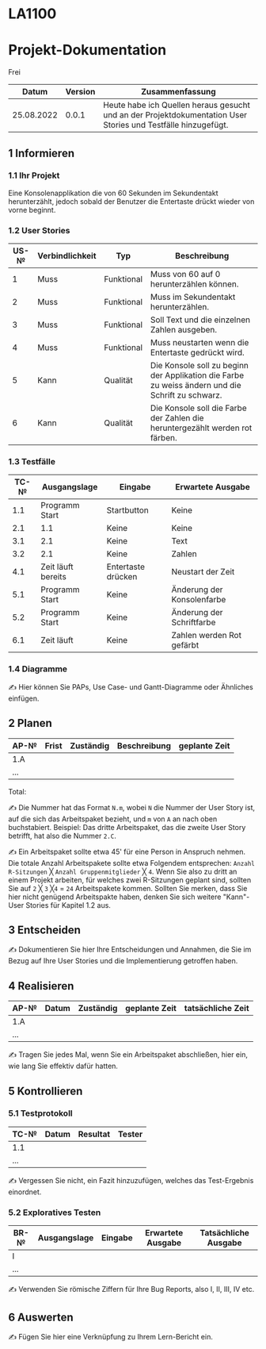 # LA1100
# Projekt-Dokumentation

Frei

| Datum | Version | Zusammenfassung                                              |
| ----- | ------- | ------------------------------------------------------------ |
|25.08.2022   | 0.0.1   | Heute habe ich Quellen heraus gesucht und an der Projektdokumentation User Stories und Testfälle hinzugefügt.|

## 1 Informieren

### 1.1 Ihr Projekt

Eine Konsolenapplikation die von 60 Sekunden im Sekundentakt herunterzählt, jedoch sobald der Benutzer die Entertaste drückt wieder von vorne beginnt.

### 1.2 User Stories

| US-№ | Verbindlichkeit | Typ  | Beschreibung                       |
| ---- | --------------- | ---- | ---------------------------------- |
| 1    |       Muss          |    Funktional | Muss von 60 auf 0 herunterzählen können.|
| 2    |       Muss          |  Funktional    | Muss im Sekundentakt herunterzählen.|
| 3    |       Muss          | Funktional     | Soll Text und die einzelnen Zahlen ausgeben. |
| 4    |       Muss          |  Funktional    | Muss neustarten wenn die Entertaste gedrückt wird.|
| 5    |       Kann         |  Qualität    | Die Konsole soll zu beginn der Applikation die Farbe zu weiss ändern und die Schrift zu schwarz.|
| 6    |       Kann       |  Qualität    | Die Konsole soll die Farbe der Zahlen die heruntergezählt werden rot färben. |


### 1.3 Testfälle

| TC-№ | Ausgangslage | Eingabe | Erwartete Ausgabe |
| ---- | ------------ | ------- | ----------------- |
| 1.1  |Programm Start| Startbutton| Keine          |
| 2.1  |       1.1    | Keine   | Keine             |
| 3.1  |       2.1    | Keine   | Text              |
| 3.2  |       2.1    | Keine   | Zahlen            |
| 4.1  |Zeit läuft bereits|Entertaste drücken|Neustart der Zeit|
| 5.1  |Programm Start| Keine   | Änderung der Konsolenfarbe|
| 5.2  |Programm Start| Keine   | Änderung der Schriftfarbe|
| 6.1  |Zeit läuft    | Keine   | Zahlen werden Rot gefärbt|

### 1.4 Diagramme

✍️ Hier können Sie PAPs, Use Case- und Gantt-Diagramme oder Ähnliches einfügen.

## 2 Planen

| AP-№ | Frist | Zuständig | Beschreibung | geplante Zeit |
| ---- | ----- | --------- | ------------ | ------------- |
| 1.A  |       |           |              |               |
| ...  |       |           |              |               |

Total: 

✍️ Die Nummer hat das Format `N.m`, wobei `N` die Nummer der User Story ist, auf die sich das Arbeitspaket bezieht, und `m` von `A` an nach oben buchstabiert. Beispiel: Das dritte Arbeitspaket, das die zweite User Story betrifft, hat also die Nummer `2.C`.

✍️ Ein Arbeitspaket sollte etwa 45' für eine Person in Anspruch nehmen. Die totale Anzahl Arbeitspakete sollte etwa Folgendem entsprechen: `Anzahl R-Sitzungen` ╳ `Anzahl Gruppenmitglieder` ╳ `4`. Wenn Sie also zu dritt an einem Projekt arbeiten, für welches zwei R-Sitzungen geplant sind, sollten Sie auf `2` ╳ `3` ╳`4` = `24` Arbeitspakete kommen. Sollten Sie merken, dass Sie hier nicht genügend Arbeitspakte haben, denken Sie sich weitere "Kann"-User Stories für Kapitel 1.2 aus.

## 3 Entscheiden

✍️ Dokumentieren Sie hier Ihre Entscheidungen und Annahmen, die Sie im Bezug auf Ihre User Stories und die Implementierung getroffen haben.

## 4 Realisieren

| AP-№ | Datum | Zuständig | geplante Zeit | tatsächliche Zeit |
| ---- | ----- | --------- | ------------- | ----------------- |
| 1.A  |       |           |               |                   |
| ...  |       |           |               |                   |

✍️ Tragen Sie jedes Mal, wenn Sie ein Arbeitspaket abschließen, hier ein, wie lang Sie effektiv dafür hatten.

## 5 Kontrollieren

### 5.1 Testprotokoll

| TC-№ | Datum | Resultat | Tester |
| ---- | ----- | -------- | ------ |
| 1.1  |       |          |        |
| ...  |       |          |        |

✍️ Vergessen Sie nicht, ein Fazit hinzuzufügen, welches das Test-Ergebnis einordnet.

### 5.2 Exploratives Testen

| BR-№ | Ausgangslage | Eingabe | Erwartete Ausgabe | Tatsächliche Ausgabe |
| ---- | ------------ | ------- | ----------------- | -------------------- |
| I    |              |         |                   |                      |
| ...  |              |         |                   |                      |

✍️ Verwenden Sie römische Ziffern für Ihre Bug Reports, also I, II, III, IV etc.

## 6 Auswerten

✍️ Fügen Sie hier eine Verknüpfung zu Ihrem Lern-Bericht ein.
